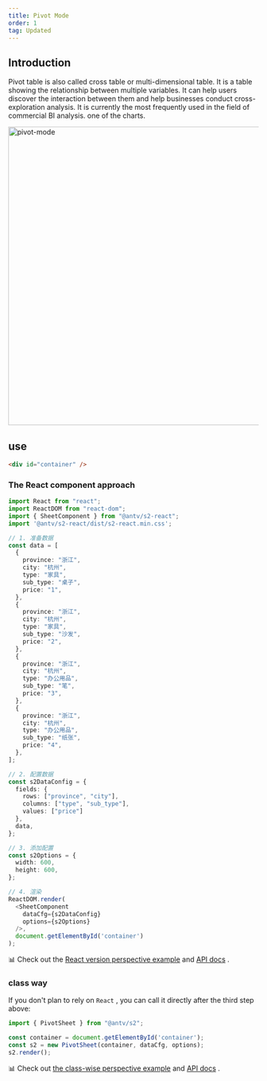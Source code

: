 ```yaml
---
title: Pivot Mode
order: 1
tag: Updated
---
```


## Introduction

Pivot table is also called cross table or multi-dimensional table. It is a table showing the relationship between multiple variables. It can help users discover the interaction between them and help businesses conduct cross-exploration analysis. It is currently the most frequently used in the field of commercial BI analysis. one of the charts.

<img alt="pivot-mode" src="https://gw.alipayobjects.com/mdn/rms_56cbb2/afts/img/A*swH5TodvsMwAAAAAAAAAAAAAARQnAQ" width="600">

## use

```html
<div id="container" />
```

### The React component approach

```typescript
import React from "react";
import ReactDOM from "react-dom";
import { SheetComponent } from "@antv/s2-react";
import '@antv/s2-react/dist/s2-react.min.css';

// 1. 准备数据
const data = [
  {
    province: "浙江",
    city: "杭州",
    type: "家具",
    sub_type: "桌子",
    price: "1",
  },
  {
    province: "浙江",
    city: "杭州",
    type: "家具",
    sub_type: "沙发",
    price: "2",
  },
  {
    province: "浙江",
    city: "杭州",
    type: "办公用品",
    sub_type: "笔",
    price: "3",
  },
  {
    province: "浙江",
    city: "杭州",
    type: "办公用品",
    sub_type: "纸张",
    price: "4",
  },
];

// 2. 配置数据
const s2DataConfig = {
  fields: {
    rows: ["province", "city"],
    columns: ["type", "sub_type"],
    values: ["price"]
  },
  data,
};

// 3. 添加配置
const s2Options = {
  width: 600,
  height: 600,
};

// 4. 渲染
ReactDOM.render(
  <SheetComponent
    dataCfg={s2DataConfig}
    options={s2Options}
  />,
  document.getElementById('container')
);
```

​📊 Check out the [React version perspective example](/examples/react-component/sheet#pivot) and [API docs](/api/components/sheet-component) .

### class way

If you don't plan to rely on `React` , you can call it directly after the third step above:

```ts
import { PivotSheet } from "@antv/s2";

const container = document.getElementById('container');
const s2 = new PivotSheet(container, dataCfg, options);
s2.render();
```

​📊 Check out [the class-wise perspective example](/examples/basic/pivot#grid) and [API docs](/api/general/s2options) .
